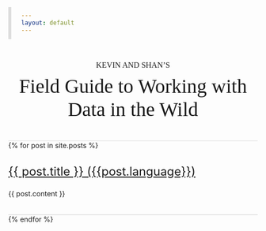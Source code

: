 ```yaml
---
layout: default
---
```


<style>
  .head {
    padding: 30px 0;
    text-align: center;
    border-bottom: solid 1px #ddd;
    font-family: Georgia;
  }

  h1 {
    font-weight: normal;
    font-size: 40px;
    margin: 10px 0;
  }

  h3 {
    font-size: 24px;
    line-height: 24px;
    font-weight: normal;
  }

  .kicker {
    font-size: 16px;
    text-transform: uppercase;
  }

  ul {
    margin: 0;
    padding: 0;
  }

  li {
    border-bottom: solid 1px #ccc;
    padding-bottom: 20px;
    display: block;
  }

  pre {
    border-left: solid 6px #ddd;
    background-color: #f0f0f0;
    padding: 10px 10px 10px 20px;
  }
</style>


<div class="head">
  <div class="kicker">Kevin and Shan’s</div>
  <h1 class="title">Field Guide to Working with Data in the Wild</h1>
</div>

<ul>
  {% for post in site.posts %}
    <li>
      <a href="{{ post.url }}"><h3>{{ post.title }} ({{post.language}})</h3></a>
      <p>{{ post.content }}</p>
    </li>
  {% endfor %}
</ul>
